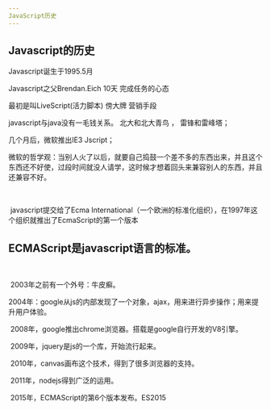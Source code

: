 ```yaml
---
JavaScript历史
---
```


## Javascript的历史

Javascript诞生于1995.5月

Javascript之父Brendan.Eich 10天 完成任务的心态

最初是叫LiveScript(活力脚本) 傍大牌 营销手段

javascript与java没有一毛钱关系。  北大和北大青鸟   ，  雷锋和雷峰塔；

几个月后，微软推出IE3  Jscript；

微软的哲学观：当别人火了以后，就要自己捣鼓一个差不多的东西出来，并且这个东西还不好使，过段时间就没人请学，这时候才想着回头来兼容别人的东西，并且还兼容不好。

​    

​    javascript提交给了Ecma International（一个欧洲的标准化组织），在1997年这个组织就推出了EcmaScript的第一个版本

## ECMAScript是javascript语言的标准。

​    

​    2003年之前有一个外号：牛皮癣。  

​    2004年：google从js的内部发现了一个对象，ajax，用来进行异步操作；用来提升用户体验。

​    2008年，google推出chrome浏览器。搭载是google自行开发的V8引擎。

​    2009年，jquery是js的一个库，开始流行起来。

​    2010年，canvas画布这个技术，得到了很多浏览器的支持。

​    2011年，nodejs得到广泛的运用。

​    2015年，ECMAScript的第6个版本发布。ES2015